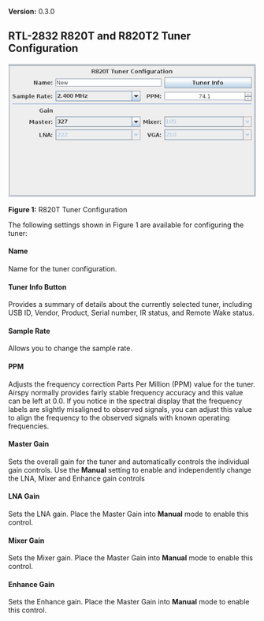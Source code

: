 **Version:** 0.3.0

RTL-2832 R820T and R820T2 Tuner Configuration
---

![Figure 1: R820T Tuner Configuration](images/R820T_V0.3.0.png)

**Figure 1:** R820T Tuner Configuration

The following settings shown in Figure 1 are available for configuring the tuner:

#### Name
Name for the tuner configuration. 

#### Tuner Info Button
Provides a summary of details about the currently selected tuner, including USB ID, Vendor, Product, 
Serial number, IR status, and Remote Wake status.

#### Sample Rate
Allows you to change the sample rate.

#### PPM
Adjusts the frequency correction Parts Per Million (PPM) value for the tuner.  Airspy normally
provides fairly stable frequency accuracy and this value can be left at 0.0.  If you notice in
the spectral display that the frequency labels are slightly misaligned to observed signals, you
can adjust this value to align the frequency to the observed signals with known operating 
frequencies.

#### Master Gain
Sets the overall gain for the tuner and automatically controls the individual gain controls.  Use 
the **Manual** setting to enable and independently change the LNA, Mixer and Enhance gain controls

#### LNA Gain
Sets the LNA gain.  Place the Master Gain into **Manual** mode to enable this control.

#### Mixer Gain
Sets the Mixer gain.  Place the Master Gain into **Manual** mode to enable this control.

#### Enhance Gain
Sets the Enhance gain.  Place the Master Gain into **Manual** mode to enable this control.